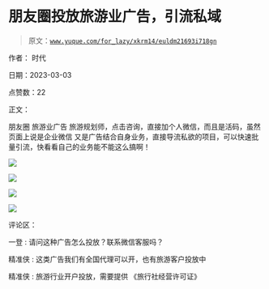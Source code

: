 # 朋友圈投放旅游业广告，引流私域

> 原文：[`www.yuque.com/for_lazy/xkrm14/euldm21693i718gn`](https://www.yuque.com/for_lazy/xkrm14/euldm21693i718gn)

作者： 时代 

日期：2023-03-03 

点赞数：22 

正文： 

朋友圈 旅游业广告 旅游规划师，点击咨询，直接加个人微信，而且是活码，虽然页面上说是企业微信 又是广告结合自身业务，直接导流私欲的项目，可以快速批量引流，快看看自己的业务能不能这么搞啊！ 

![](img/ea73b9bf7c9fd2e8ffe159f8380283ca.png)  

![](img/162c9fc25ed7db07a4451b6a4c27e9be.png)  

![](img/d77203ee252fc58ff399aa685b06f0c7.png)  

![](img/0248075f6610838cc1582dc3fa7c1a72.png)  

评论区： 

一登 : 请问这种广告怎么投放？联系微信客服吗？ 

精准侠 : 这类广告我们有全国代理可以开，也有旅游客户投放中 

精准侠 : 旅游行业开户投放，需要提供 《旅行社经营许可证》 

